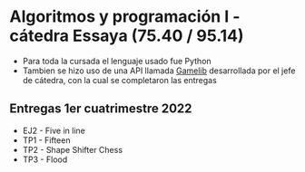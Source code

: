 # Algoritmos y programación I - cátedra Essaya (75.40 / 95.14)

- Para toda la cursada el lenguaje usado fue Python
- Tambien se hizo uso de una API llamada [Gamelib](https://github.com/dessaya/python-gamelib) desarrollada por el jefe de cátedra, con la cual se completaron las entregas

## Entregas 1er cuatrimestre 2022
- EJ2 - Five in line
- TP1 - Fifteen
- TP2 - Shape Shifter Chess
- TP3 - Flood
